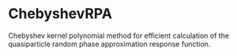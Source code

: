 # ChebyshevRPA

Chebyshev kernel polynomial method for efficient
calculation of the quasiparticle random phase approximation
response function.

